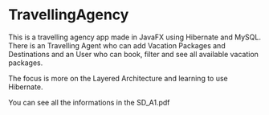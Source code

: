 # TravellingAgency

This is a travelling agency app made in JavaFX using Hibernate and MySQL. 
There is an Travelling Agent who can add Vacation Packages and Destinations and an User who can book, filter and see all available vacation packages.

The focus is more on the Layered Architecture and learning to use Hibernate.

You can see all the informations in the SD_A1.pdf

